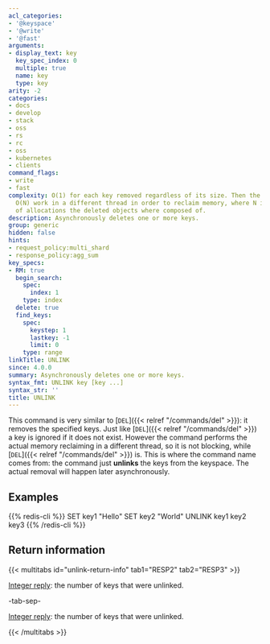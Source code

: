 ```yaml
---
acl_categories:
- '@keyspace'
- '@write'
- '@fast'
arguments:
- display_text: key
  key_spec_index: 0
  multiple: true
  name: key
  type: key
arity: -2
categories:
- docs
- develop
- stack
- oss
- rs
- rc
- oss
- kubernetes
- clients
command_flags:
- write
- fast
complexity: O(1) for each key removed regardless of its size. Then the command does
  O(N) work in a different thread in order to reclaim memory, where N is the number
  of allocations the deleted objects where composed of.
description: Asynchronously deletes one or more keys.
group: generic
hidden: false
hints:
- request_policy:multi_shard
- response_policy:agg_sum
key_specs:
- RM: true
  begin_search:
    spec:
      index: 1
    type: index
  delete: true
  find_keys:
    spec:
      keystep: 1
      lastkey: -1
      limit: 0
    type: range
linkTitle: UNLINK
since: 4.0.0
summary: Asynchronously deletes one or more keys.
syntax_fmt: UNLINK key [key ...]
syntax_str: ''
title: UNLINK
---
```

This command is very similar to [`DEL`]({{< relref "/commands/del" >}}): it removes the specified keys.
Just like [`DEL`]({{< relref "/commands/del" >}}) a key is ignored if it does not exist. However the command
performs the actual memory reclaiming in a different thread, so it is not
blocking, while [`DEL`]({{< relref "/commands/del" >}}) is. This is where the command name comes from: the
command just **unlinks** the keys from the keyspace. The actual removal
will happen later asynchronously.

## Examples

{{% redis-cli %}}
SET key1 "Hello"
SET key2 "World"
UNLINK key1 key2 key3
{{% /redis-cli %}}

## Return information

{{< multitabs id="unlink-return-info" 
    tab1="RESP2" 
    tab2="RESP3" >}}

[Integer reply](../../develop/reference/protocol-spec#integers): the number of keys that were unlinked.

-tab-sep-

[Integer reply](../../develop/reference/protocol-spec#integers): the number of keys that were unlinked.

{{< /multitabs >}}
